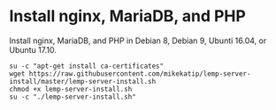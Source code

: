 # Install nginx, MariaDB, and PHP

Install nginx, MariaDB, and PHP in Debian 8, Debian 9, Ubunti 16.04, or Ubuntu 17.10.

```
su -c "apt-get install ca-certificates"
wget https://raw.githubusercontent.com/mikekatip/lemp-server-install/master/lemp-server-install.sh
chmod +x lemp-server-install.sh
su -c "./lemp-server-install.sh"
```

